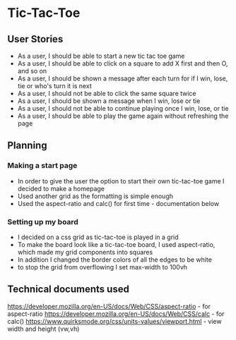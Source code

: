 # Tic-Tac-Toe

## User Stories

- As a user, I should be able to start a new tic tac toe game
- As a user, I should be able to click on a square to add X first and then O, and so on
- As a user, I should be shown a message after each turn for if I win, lose, tie or who's turn it is next
- As a user, I should not be able to click the same square twice
- As a user, I should be shown a message when I win, lose or tie
- As a user, I should not be able to continue playing once I win, lose, or tie
- As a user, I should be able to play the game again without refreshing the page

## Planning

### Making a start page

- In order to give the user the option to start their own tic-tac-toe game I decided to make a homepage
- Used another grid as the formatting is simple enough
- Used the aspect-ratio and calc() for first time - documentation below
### Setting up my board

- I decided on a css grid as tic-tac-toe is played in a grid
- To make the board look like a tic-tac-toe board, I used aspect-ratio, which made my grid components into squares
- In addition I changed the border colors of all the edges to be white
- to stop the grid from overflowing I set max-width to 100vh


## Technical documents used
https://developer.mozilla.org/en-US/docs/Web/CSS/aspect-ratio - for aspect-ratio
https://developer.mozilla.org/en-US/docs/Web/CSS/calc - for calc()
https://www.quirksmode.org/css/units-values/viewport.html - view width and height (vw,vh)
